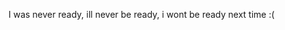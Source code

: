 <!DOCTYPE html>

<p> I was never ready, ill never be ready, i wont be ready next time
  :(
  </p>
  
  <?php
// Check if the referer is set and matches the expected value
if (isset($_SERVER['HTTP_REFERER']) && $_SERVER['HTTP_REFERER'] === 'http://example.com/redirected-page.php') {
  // The user was redirected from the expected page, allow access
  // TODO: insert your page content here
} else {
  // The user did not come from the expected page, deny access
  http_response_code(403);
  die("Access denied");
}
?>

